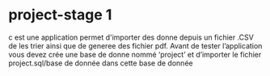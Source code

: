 # project-stage 1
c est une application  permet d'importer des donne depuis un fichier .CSV de les trier ainsi que de generee des fichier pdf. 
Avant de tester l’application vous devez crée une base de donne nommé
 ‘project’ et d’importer le fichier  project.sql/base de donnée
dans cette base de donnée

